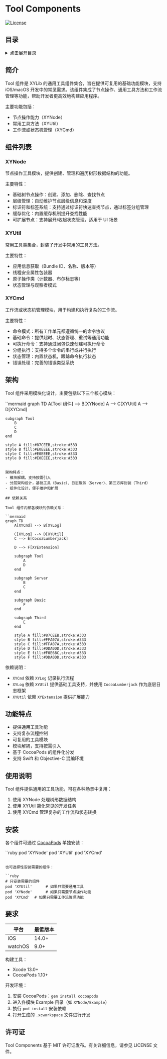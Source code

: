 # Tool Components

[![License](https://img.shields.io/github/license/hsf89757/XYLib.svg?style=flat)](https://github.com/hsf89757/XYLib/blob/main/LICENSE)

## 目录

<details>
<summary>点击展开目录</summary>

- [Tool Components](#tool-components)
  - [目录](#目录)
  - [简介](#简介)
  - [组件列表](#组件列表)
    - [XYNode](#xynode)
    - [XYUtil](#xyutil)
    - [XYCmd](#xycmd)
  - [架构](#架构)
  - [依赖关系](#依赖关系)
  - [功能特点](#功能特点)
  - [使用说明](#使用说明)
  - [安装](#安装)
  - [要求](#要求)
  - [许可证](#许可证)

</details>

## 简介

Tool 组件是 XYLib 的通用工具组件集合，旨在提供可复用的基础功能模块，支持 iOS/macOS 开发中的常见需求。该组件集成了节点操作、通用工具方法和工作流管理等功能，帮助开发者更高效地构建应用程序。

主要功能包括：
- 节点操作能力（XYNode）
- 常用工具方法（XYUtil）
- 工作流或状态机管理（XYCmd）

## 组件列表

### XYNode

节点操作工具模块，提供创建、管理和遍历树形数据结构的功能。

主要特性：
- 基础树节点操作：创建、添加、删除、查找节点
- 层级管理：自动维护节点层级信息和深度
- 标识符和标签系统：支持通过标识符快速查找节点，通过标签分组管理
- 缓存优化：内置缓存机制提升查找性能
- 可扩展节点：支持展开/收起状态管理，适用于 UI 场景

### XYUtil

常用工具类集合，封装了开发中常用的工具方法。

主要特性：
- 应用信息获取（Bundle ID、名称、版本等）
- 线程安全属性包装器
- 原子操作类（计数器、布尔标志等）
- 状态管理与观察者模式

### XYCmd

工作流或状态机管理模块，用于构建和执行复杂的工作流。

主要特性：
- 命令模式：所有工作单元都遵循统一的命令协议
- 基础命令：提供超时、状态管理、重试等通用功能
- 可执行命令：支持通过闭包快速创建可执行命令
- 分组执行：支持多个命令的串行或并行执行
- 状态管理：内置状态机，跟踪命令执行状态
- 错误处理：完善的错误类型系统

## 架构

Tool 组件采用模块化设计，主要包括以下三个核心模块：

``mermaid
graph TD
    A[Tool 组件] --> B[XYNode]
    A --> C[XYUtil]
    A --> D[XYCmd]
    
    subgraph Tool
        B
        C
        D
    end
    
    style A fill:#87CEEB,stroke:#333
    style B fill:#E0EEEE,stroke:#333
    style C fill:#E0EEEE,stroke:#333
    style D fill:#E0EEEE,stroke:#333
```

架构特点：
- 模块解耦，支持按需引入
- 分层架构设计，基础工具（Basic）、日志服务（Server）、第三方库封装（Third）
- 组件化设计，便于维护和扩展

## 依赖关系

Tool 组件内部各模块的依赖关系：

``mermaid
graph TD
    A[XYCmd] --> B[XYLog]
    
    C[XYLog] --> D[XYUtil]
    C --> E[CocoaLumberjack]
    
    D --> F[XYExtension]
    
    subgraph Tool
        A
        D
    end
    
    subgraph Server
        B
        C
    end
    
    subgraph Basic
        F
    end
    
    subgraph Third
        E
    end
    
    style A fill:#87CEEB,stroke:#333
    style B fill:#FFA07A,stroke:#333
    style C fill:#FFA07A,stroke:#333
    style D fill:#DDA0DD,stroke:#333
    style E fill:#F0E68C,stroke:#333
    style F fill:#DDA0DD,stroke:#333
```

依赖说明：
- `XYCmd` 依赖 `XYLog` 记录执行流程
- `XYLog` 依赖 `XYUtil` 提供基础工具支持，并使用 `CocoaLumberjack` 作为底层日志框架
- `XYUtil` 依赖 `XYExtension` 提供扩展能力

## 功能特点

- 提供通用工具功能
- 支持复杂流程控制
- 可复用的工具模块
- 模块解耦，支持按需引入
- 基于 CocoaPods 的组件化分发
- 支持 Swift 和 Objective-C 混编环境

## 使用说明

Tool 组件提供通用的工具功能，可在各种场景中复用：

1. 使用 XYNode 处理树形数据结构
2. 使用 XYUtil 简化常见的开发任务
3. 使用 XYCmd 管理复杂的工作流和状态转换

## 安装

各个组件可通过 [CocoaPods](https://cocoapods.org) 单独安装：

``ruby
pod 'XYNode'
pod 'XYUtil'
pod 'XYCmd'
```

也可选择性安装需要的组件：

``ruby
# 只安装需要的组件
pod 'XYUtil'      # 如果只需要通用工具
pod 'XYNode'      # 如果只需要节点操作功能
pod 'XYCmd'  # 如果只需要工作流管理功能
```

## 要求

| 平台 | 最低版本 |
|------|----------|
| iOS | 14.0+ |
| watchOS | 9.0+ |

构建工具：
- Xcode 13.0+
- CocoaPods 1.10+

开发环境：
1. 安装 CocoaPods：`gem install cocoapods`
2. 进入各模块 Example 目录（如 `XYNode/Example`）
3. 执行 `pod install` 安装依赖
4. 打开生成的 `.xcworkspace` 文件进行开发

## 许可证

Tool Components 基于 MIT 许可证发布。有关详细信息，请参见 LICENSE 文件。
